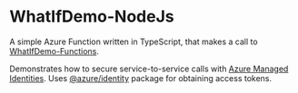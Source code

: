 # WhatIfDemo-NodeJs

A simple Azure Function written in TypeScript, that makes a call to [WhatIfDemo-Functions](https://github.com/scale-tone/WhatIfDemo/tree/master/WhatIfDemo-Functions).

Demonstrates how to secure service-to-service calls with [Azure Managed Identities](https://docs.microsoft.com/en-us/azure/active-directory/managed-identities-azure-resources/overview). Uses [@azure/identity](https://www.npmjs.com/package/@azure/identity) package for obtaining access tokens.
